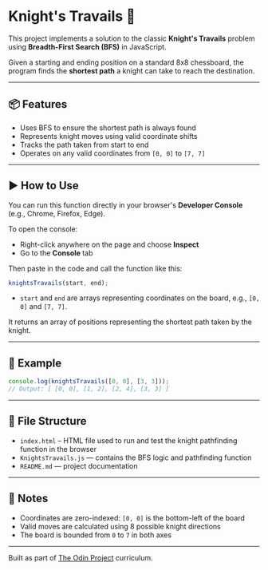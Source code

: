 # Knight's Travails 🐴

This project implements a solution to the classic **Knight's Travails** problem using **Breadth-First Search (BFS)** in JavaScript.

Given a starting and ending position on a standard 8x8 chessboard, the program finds the **shortest path** a knight can take to reach the destination.

---

## 📦 Features

- Uses BFS to ensure the shortest path is always found
- Represents knight moves using valid coordinate shifts
- Tracks the path taken from start to end
- Operates on any valid coordinates from `[0, 0]` to `[7, 7]`

---

## ▶️ How to Use

You can run this function directly in your browser's **Developer Console** (e.g., Chrome, Firefox, Edge).

To open the console:
- Right-click anywhere on the page and choose **Inspect**
- Go to the **Console** tab

Then paste in the code and call the function like this:

```js
knightsTravails(start, end);
```

- `start` and `end` are arrays representing coordinates on the board, e.g., `[0, 0]` and `[7, 7]`.

It returns an array of positions representing the shortest path taken by the knight.

---

## 🧪 Example

```js
console.log(knightsTravails([0, 0], [3, 3]));
// Output: [ [0, 0], [1, 2], [2, 4], [3, 3] ]
```

---

## 📁 File Structure

- `index.html` – HTML file used to run and test the knight pathfinding function in the browser
- `KnightsTravails.js` — contains the BFS logic and pathfinding function
- `README.md` — project documentation

---

## 📌 Notes

- Coordinates are zero-indexed: `[0, 0]` is the bottom-left of the board
- Valid moves are calculated using 8 possible knight directions
- The board is bounded from `0` to `7` in both axes

---

Built as part of [The Odin Project](https://www.theodinproject.com/) curriculum.
